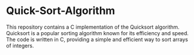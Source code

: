 # Quick-Sort-Algorithm
This repository contains a C implementation of the Quicksort algorithm. Quicksort is a popular sorting algorithm known for its efficiency and speed. The code is written in C, providing a simple and efficient way to sort arrays of integers.
